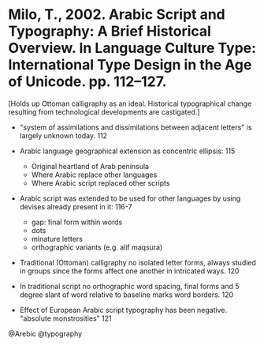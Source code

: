 # Milo, T., 2002. Arabic Script and Typography: A Brief Historical Overview. In Language Culture Type: International Type Design in the Age of Unicode. pp. 112–127.

[Holds up Ottoman calligraphy as an ideal. Historical typographical change resulting from technological developments are castigated.]

- "system of assimilations and dissimilations between adjacent letters" is largely unknown today. 112

- Arabic language geographical extension as concentric ellipsis: 115
    - Original heartland of Arab peninsula
    - Where Arabic replace other languages
    - Where Arabic script replaced other scripts

- Arabic script was extended to be used for other languages by using devises already present in it: 116-7
   - gap: final form within words
   - dots
   - minature letters
   - orthographic variants (e.g. alif maqsura)

- Traditional (Ottoman) calligraphy no isolated letter forms, always studied in groups since the forms affect one another in intricated ways. 120

- In traditional script no orthographic word spacing, final forms and 5 degree slant of word relative to baseline marks word borders. 120

- Effect of European Arabic script typography has been negative. "absolute monstrosities" 121

@Arebic
@typography
